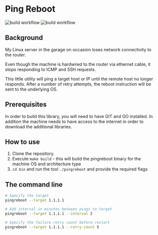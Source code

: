 # Ping Reboot

![build workflow](https://github.com/dabump/pingreboot/actions/workflows/golangci-lint/badge.svg)
![build workflow](https://github.com/dabump/pingreboot/actions/workflows/pr-checks/badge.svg)

## Background
My Linux server in the garage on occasion loses network connectivity to the router. 

Even though the machine is hardwired to the router via ethernet cable, it stops responding to ICMP and SSH requests.

This little utility will ping a target host or IP until the remote host no longer responds. After a number of retry attempts, the reboot instruction will be sent to the underlying OS.

## Prerequisites
In order to build this library, you will need to have GIT and GO installed. In addition the machine needs to have access to the internet in order to download the additional libraries.

## How to use
1. Clone the repository.
2. Execute `make build` - this will build the pingreboot binary for the machine OS and architecture type
3. `cd bin` and run the tool `./pingreboot` and provide the required flags

## The command line
```bash
# Specify the target
pingreboot --target 1.1.1.1 

# Add interval in minutes between pings to target
pingreboot --target 1.1.1.1 --interval 2

# Specify the failure retry count before restart
pingreboot --target 1.1.1.1 --retry-count 5
`

